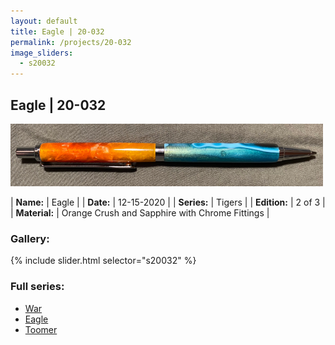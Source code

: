```yaml
---
layout: default
title: Eagle | 20-032
permalink: /projects/20-032
image_sliders:
  - s20032
---
```


## Eagle | 20-032

![Your Pencil](/projects/imgs/20032/header-20-032.png)

| **Name:**     | Eagle                                          |
| **Date:**     | 12-15-2020                                     |
| **Series:**   | Tigers                                         |
| **Edition:**  | 2 of 3                                         |
| **Material:** | Orange Crush and Sapphire with Chrome Fittings |

### Gallery:

{% include slider.html selector="s20032" %}

### Full series:

- [War](/projects/20-033)
- [Eagle](/projects/20-032)
- [Toomer](/projects/20-034)
